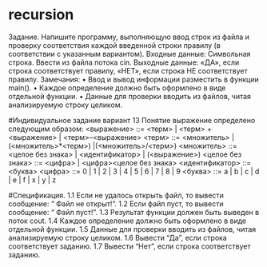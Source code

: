 # recursion
Задание.
Напишите программу, выполняющую ввод строк из файла и проверку соответствия каждой введенной строки правилу (в соответствии с указанным вариантом).
Входные данные: Символьная строка. Ввести из файла потока cin.
Выходные данные: «ДА», если строка соответствует правилу, «НЕТ», если строка НЕ соответствует правилу.
Замечания:
• Ввод и вывод информации разместить в функции main().
• Каждое определение должно быть оформлено в виде отдельной функции.
• Данные для проверки вводить из файлов, читая анализируемую строку целиком.

#Индивидуальное задание вариант 13
Понятие выражение определено следующим образом:
<выражение> ::= <терм> | <терм> +<выражение> | <терм>–<выражение>
<терм> ::= <множитель> | (<множитель>*<терм>) |(<множитель>/<терм>)
<множитель> ::= <целое без знака> | <идентификатор> | (<выражение>)
<целое без знака> ::= <цифра> | <цифра><целое без знака>
<идентификатор> ::= <буква>
<цифра> ::= 0 | 1 | 2 | 3 | 4 | 5 | 6 | 7 | 8 | 9
<буква> ::= a | b | c | d | e | f | x | y | z

#Спецификация.
1.1	Если не удалось открыть файл, то вывести сообщение: “ Файл не открыт!”. 
1.2	Если файл пуст, то вывести сообщение: “ Файл пуст!”.
1.3	Результат функции должен быть выведен в поток cout.
1.4	Каждое определение должно быть оформлено в виде отдельной функции.
1.5	Данные для проверки вводить из файлов, читая анализируемую строку целиком.
1.6	Вывести “Да”, если строка соответствует заданию.
1.7	Вывести “Нет”, если строка соответствует заданию.

